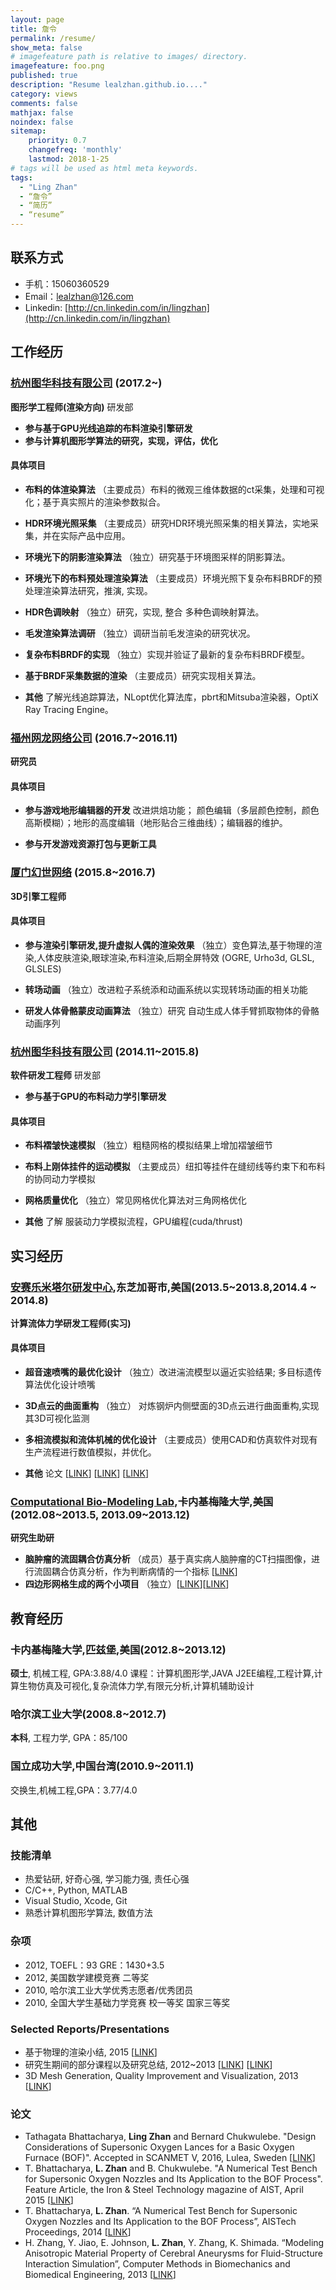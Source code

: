 ```yaml
---
layout: page
title: 詹令
permalink: /resume/
show_meta: false
# imagefeature path is relative to images/ directory.
imagefeature: foo.png
published: true
description: "Resume lealzhan.github.io...."
category: views
comments: false
mathjax: false
noindex: false
sitemap:
    priority: 0.7
    changefreq: 'monthly'
    lastmod: 2018-1-25
# tags will be used as html meta keywords.    
tags:
  - "Ling Zhan"
  - “詹令”
  - “简历”
  - “resume”
---
```


## 联系方式

- 手机：15060360529
- Email：lealzhan@126.com
- Linkedin: [http://cn.linkedin.com/in/lingzhan](http://cn.linkedin.com/in/lingzhan)

## 工作经历
### [杭州图华科技有限公司](http://www.graphicchina.com/) (2017.2~)
**图形学工程师(渲染方向)** 研发部
- **参与基于GPU光线追踪的布料渲染引擎研发**
- **参与计算机图形学算法的研究，实现，评估，优化**

#### **具体项目**

- **布料的体渲染算法**
（主要成员）布料的微观三维体数据的ct采集，处理和可视化；基于真实照片的渲染参数拟合。

- **HDR环境光照采集**
（主要成员）研究HDR环境光照采集的相关算法，实地采集，并在实际产品中应用。

- **环境光下的阴影渲染算法**
（独立）研究基于环境图采样的阴影算法。

- **环境光下的布料预处理渲染算法**
（主要成员）环境光照下复杂布料BRDF的预处理渲染算法研究，推演, 实现。

- **HDR色调映射**
（独立）研究，实现, 整合 多种色调映射算法。

- **毛发渲染算法调研**
（独立）调研当前毛发渲染的研究状况。

- **复杂布料BRDF的实现**
（独立）实现并验证了最新的复杂布料BRDF模型。

- **基于BRDF采集数据的渲染**
（主要成员）研究实现相关算法。

- **其他**
了解光线追踪算法，NLopt优化算法库，pbrt和Mitsuba渲染器，OptiX Ray Tracing Engine。


### [福州网龙网络公司](http://www.nd.com.cn/) (2016.7~2016.11)
**研究员**

#### **具体项目**

- **参与游戏地形编辑器的开发**
改进烘焙功能； 颜色编辑（多层颜色控制，颜色高斯模糊）；地形的高度编辑（地形贴合三维曲线）；编辑器的维护。

- **参与开发游戏资源打包与更新工具**

### [厦门幻世网络](http://www.avatarworks.com/) (2015.8~2016.7)
**3D引擎工程师**

#### **具体项目**
- **参与渲染引擎研发,提升虚拟人偶的渲染效果**
（独立）变色算法,基于物理的渲染,人体皮肤渲染,眼球渲染,布料渲染,后期全屏特效 (OGRE, Urho3d, GLSL, GLSLES)

- **转场动画**
（独立）改进粒子系统添和动画系统以实现转场动画的相关功能

- **研发人体骨骼蒙皮动画算法**
（独立）研究 自动生成人体手臂抓取物体的骨骼动画序列

### [杭州图华科技有限公司](http://www.graphicchina.com/) (2014.11~2015.8)
**软件研发工程师** 研发部
- **参与基于GPU的布料动力学引擎研发**

#### **具体项目**
- **布料褶皱快速模拟**
（独立）粗糙网格的模拟结果上增加褶皱细节

- **布料上刚体挂件的运动模拟**
（主要成员）纽扣等挂件在缝纫线等约束下和布料的协同动力学模拟

- **网格质量优化**
（独立）常见网格优化算法对三角网格优化

- **其他**
了解 服装动力学模拟流程，GPU编程(cuda/thrust)

## 实习经历

### [安赛乐米塔尔研发中心](http://corporate.arcelormittal.com/what-we-do/research-and-development/research-centres),东芝加哥市,美国(2013.5~2013.8,2014.4 ~ 2014.8)
**计算流体力学研发工程师(实习)**

#### **具体项目**
- **超音速喷嘴的最优化设计**
（独立）改进湍流模型以逼近实验结果; 多目标遗传算法优化设计喷嘴 

- **3D点云的曲面重构**
（独立） 对炼钢炉内侧壁面的3D点云进行曲面重构,实现其3D可视化监测

- **多相流模拟和流体机械的优化设计**
（主要成员）使用CAD和仿真软件对现有生产流程进行数值模拟，并优化。

- **其他**
论文 [[LINK](http://pan.baidu.com/s/1o7C3elk)] [[LINK](http://pan.baidu.com/s/1pKoz8Kz)] [[LINK](http://pan.baidu.com/s/1c0XkUvm)]


### [Computational Bio-Modeling Lab](http://jessicaz.me.cmu.edu/),卡内基梅隆大学,美国(2012.08~2013.5, 2013.09~2013.12)
**研究生助研**
- **脑肿瘤的流固耦合仿真分析**
（成员）基于真实病人脑肿瘤的CT扫描图像，进行流固耦合仿真分析，作为判断病情的一个指标 [[LINK](http://www.tandfonline.com/doi/abs/10.1080/21681163.2013.776270)]
- **四边形网格生成的两个小项目**
（独立）[[LINK](https://lealzhan.github.io/lealzhan.github.io/blog/2013/04/30/Quad-Harmonic/)][[LINK](https://lealzhan.github.io/lealzhan.github.io/blog/2013/10/20/Quad-Bubble/)]

## 教育经历
### 卡内基梅隆大学,匹兹堡,美国(2012.8~2013.12)
**硕士**, 机械工程, GPA:3.88/4.0
课程：计算机图形学,JAVA J2EE编程,工程计算,计算生物仿真及可视化,复杂流体力学,有限元分析,计算机辅助设计
### 哈尔滨工业大学(2008.8~2012.7)
**本科**, 工程力学, GPA：85/100
### 国立成功大学,中国台湾(2010.9~2011.1)
交换生,机械工程,GPA：3.77/4.0


## 其他

### 技能清单
- 热爱钻研, 好奇心强, 学习能力强, 责任心强
- C/C++, Python, MATLAB
- Visual Studio, Xcode, Git
- 熟悉计算机图形学算法, 数值方法

### 杂项
- 2012,	TOEFL：93 GRE：1430+3.5
- 2012,	美国数学建模竞赛	二等奖
- 2010,	哈尔滨工业大学优秀志愿者/优秀团员
- 2010,	全国大学生基础力学竞赛	校一等奖 国家三等奖

### Selected Reports/Presentations
- 基于物理的渲染小结, 2015 [[LINK](http://pan.baidu.com/s/1qX3qF96)]
- 研究生期间的部分课程以及研究总结, 2012~2013 [[LINK](http://pan.baidu.com/s/1pKnMLS3)] [[LINK](http://pan.baidu.com/s/1qXthoU4)]
- 3D Mesh Generation, Quality Improvement and Visualization, 2013 [[LINK](https://pan.baidu.com/s/1mij7c5i)]

### 论文
- Tathagata Bhattacharya, **Ling Zhan** and Bernard Chukwulebe. "Design Considerations of Supersonic Oxygen 
Lances for a Basic Oxygen Furnace (BOF)". Accepted in SCANMET V, 2016, Lulea, Sweden [[LINK](http://pan.baidu.com/s/1o7C3elk)]
- T. Bhattacharya, **L. Zhan** and B. Chukwulebe. "A Numerical Test Bench for Supersonic Oxygen Nozzles and Its Application to the BOF Process". Feature Article, the Iron & Steel Technology magazine of AIST, April 2015 [[LINK](http://pan.baidu.com/s/1pKoz8Kz)]
- T. Bhattacharya, **L. Zhan**. “A Numerical Test Bench for Supersonic Oxygen Nozzles and Its Application to the BOF Process”, AISTech Proceedings, 2014 [[LINK](http://pan.baidu.com/s/1c0XkUvm)]
- H. Zhang, Y. Jiao, E. Johnson, **L. Zhan**, Y. Zhang, K. Shimada. “Modeling Anisotropic Material Property of Cerebral Aneurysms for Fluid-Structure Interaction Simulation”, Computer Methods in Biomechanics and Biomedical Engineering, 2013 [[LINK](http://www.tandfonline.com/doi/abs/10.1080/21681163.2013.776270)]


